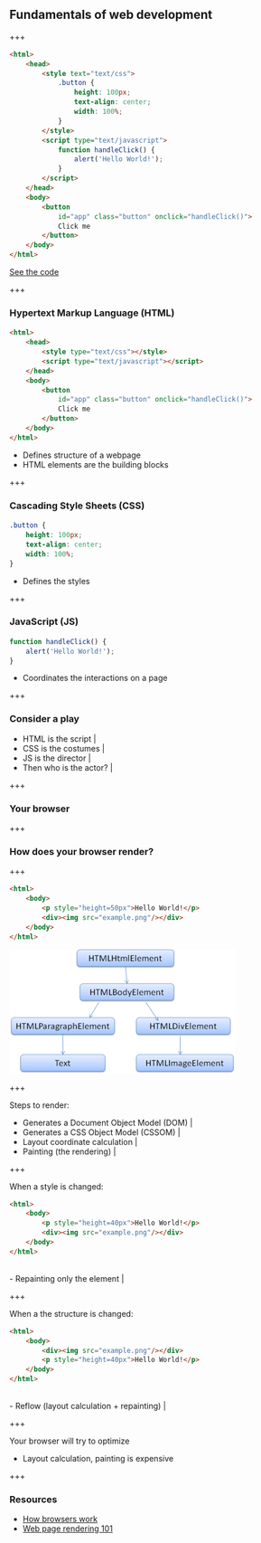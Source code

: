 ## Fundamentals of web development

+++

````html
<html>
	<head>
		<style text="text/css">
			.button {
				height: 100px;
				text-align: center;
				width: 100%;
			}
		</style>
		<script type="text/javascript">
			function handleClick() {
				alert('Hello World!');
			}
		</script>
	</head>
	<body>
		<button
			id="app" class="button" onclick="handleClick()">
			Click me
		</button>
	</body>
</html>
````

[See the code](https://jsfiddle.net/suddi/xmj93Lzd/)

+++

### Hypertext Markup Language (HTML)

````html
<html>
	<head>
		<style type="text/css"></style>
		<script type="text/javascript"></script>
	</head>
	<body>
		<button
			id="app" class="button" onclick="handleClick()">
			Click me
		</button>
	</body>
</html>
````

- Defines structure of a webpage
- HTML elements are the building blocks

+++

### Cascading Style Sheets (CSS)

````css
.button {
	height: 100px;
	text-align: center;
	width: 100%;
}
````

- Defines the styles

+++

### JavaScript (JS)

````js
function handleClick() {
	alert('Hello World!');
}
````

- Coordinates the interactions on a page

+++

### Consider a play

- HTML is the script |
- CSS is the costumes |
- JS is the director |
- Then who is the actor? |

+++

### Your browser

<i class="fa fa-chrome"></i>
<i class="fa fa-firefox"></i>
<i class="fa fa-edge"></i>
<i class="fa fa-safari"></i>
<i class="fa fa-opera"></i>

+++

### How does your browser render?

+++

````html
<html>
	<body>
		<p style="height=50px">Hello World!</p>
		<div><img src="example.png"/></div>
	</body>
</html>
````

![DOM Rendering](assets/img/dom.png)

+++

Steps to render:

- Generates a Document Object Model (DOM) |
- Generates a CSS Object Model (CSSOM) |
- Layout coordinate calculation |
- Painting (the rendering) |

+++

When a style is changed:

````html
<html>
	<body>
		<p style="height=40px">Hello World!</p>
		<div><img src="example.png"/></div>
	</body>
</html>
````
<br/>
- Repainting only the element |

+++

When a the structure is changed:

````html
<html>
	<body>
		<div><img src="example.png"/></div>
		<p style="height=40px">Hello World!</p>
	</body>
</html>
````
<br/>
- Reflow (layout calculation + repainting) |

+++

Your browser will try to optimize
<br/>
- Layout calculation, painting is expensive

+++

### Resources

- [How browsers work](https://www.html5rocks.com/en/tutorials/internals/howbrowserswork/)
- [Web page rendering 101](http://frontendbabel.info/articles/webpage-rendering-101/)
